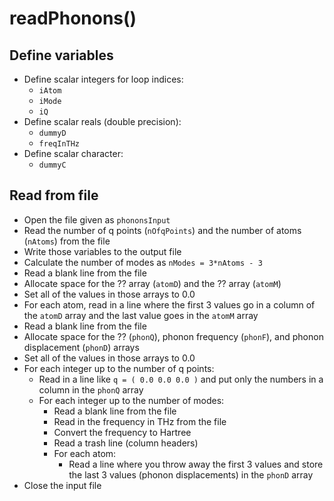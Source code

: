 # readPhonons()

## Define variables
* Define scalar integers for loop indices:
	* `iAtom`
	* `iMode`
	* `iQ`
* Define scalar reals (double precision):
	* `dummyD`
	* `freqInTHz`
* Define scalar character:
	* `dummyC`

## Read from file
* Open the file given as `phononsInput`
* Read the number of q points (`nOfqPoints`) and the number of atoms (`nAtoms`) from the file
* Write those variables to the output file
* Calculate the number of modes as `nModes = 3*nAtoms - 3`
* Read a blank line from the file
* Allocate space for the ?? array (`atomD`) and the ?? array (`atomM`)
* Set all of the values in those arrays to 0.0
* For each atom, read in a line where the first 3 values go in a column of the `atomD` array and the last value goes in the `atomM` array
* Read a blank line from the file
* Allocate space for the ?? (`phonQ`), phonon frequency (`phonF`), and phonon displacement (`phonD`) arrays
* Set all of the values in those arrays to 0.0
* For each integer up to the number of q points:
	* Read in a line like `q = ( 0.0 0.0 0.0 )` and put only the numbers in a column in the `phonQ` array
	* For each integer up to the number of modes:
		* Read a blank line from the file
		* Read in the frequency in THz from the file
		* Convert the frequency to Hartree
		* Read a trash line (column headers)
		* For each atom:
			* Read a line where you throw away the first 3 values and store the last 3 values (phonon displacements) in the `phonD` array
* Close the input file
